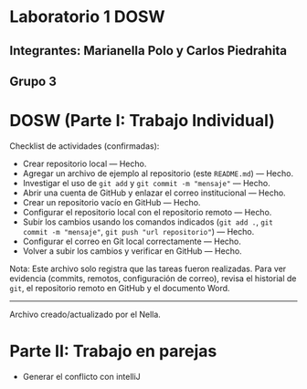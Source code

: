 # Laboratorio 1 DOSW

## Integrantes: Marianella Polo y Carlos Piedrahita
## Grupo 3

# DOSW (Parte I: Trabajo Individual)


Checklist de actividades (confirmadas):

- Crear repositorio local — Hecho.
- Agregar un archivo de ejemplo al repositorio (este `README.md`) — Hecho.
- Investigar el uso de `git add` y `git commit -m "mensaje"` — Hecho.
- Abrir una cuenta de GitHub y enlazar el correo institucional — Hecho.
- Crear un repositorio vacío en GitHub — Hecho.
- Configurar el repositorio local con el repositorio remoto — Hecho.
- Subir los cambios usando los comandos indicados (`git add .`, `git commit -m "mensaje"`, `git push "url repositorio"`) — Hecho.
- Configurar el correo en Git local correctamente — Hecho.
- Volver a subir los cambios y verificar en GitHub — Hecho.

Nota: Este archivo solo registra que las tareas fueron realizadas. Para ver evidencia (commits, remotos, configuración de correo), revisa el historial de `git`, el repositorio remoto en GitHub y el documento Word.

---

Archivo creado/actualizado por el Nella.

# Parte II: Trabajo en parejas

- Generar el conflicto con intelliJ

